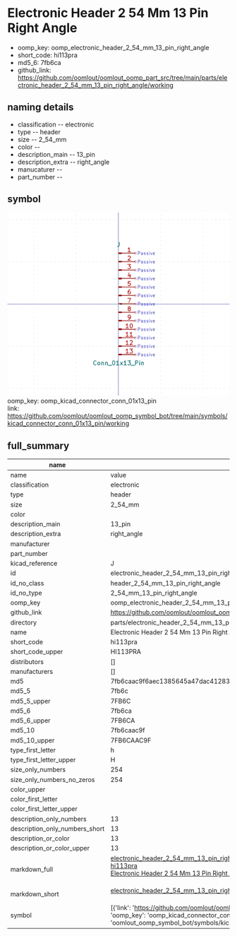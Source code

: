 # Electronic Header 2 54 Mm 13 Pin Right Angle

  
* oomp_key: oomp_electronic_header_2_54_mm_13_pin_right_angle 
* short_code: hi113pra
* md5_6: 7fb6ca  
* github_link: https://github.com/oomlout/oomlout_oomp_part_src/tree/main/parts/electronic_header_2_54_mm_13_pin_right_angle/working  
## naming details
* classification -- electronic
* type -- header
* size -- 2_54_mm
* color -- 
* description_main -- 13_pin
* description_extra -- right_angle
* manucaturer -- 
* part_number -- 



## symbol

![](symbol/0/working/working_600.png)  
oomp_key: oomp_kicad_connector_conn_01x13_pin  
link: https://github.com/oomlout/oomlout_oomp_symbol_bot/tree/main/symbols/kicad_connector_conn_01x13_pin/working  


## full_summary
| name | value | 
| --- | --- | 
| name | value | 
| classification | electronic | 
| type | header | 
| size | 2_54_mm | 
| color |  | 
| description_main | 13_pin | 
| description_extra | right_angle | 
| manufacturer |  | 
| part_number |  | 
| kicad_reference | J | 
| id | electronic_header_2_54_mm_13_pin_right_angle | 
| id_no_class | header_2_54_mm_13_pin_right_angle | 
| id_no_type | 2_54_mm_13_pin_right_angle | 
| oomp_key | oomp_electronic_header_2_54_mm_13_pin_right_angle | 
| github_link | https://github.com/oomlout/oomlout_oomp_part_src/tree/main/parts/electronic_header_2_54_mm_13_pin_right_angle/working | 
| directory | parts/electronic_header_2_54_mm_13_pin_right_angle | 
| name | Electronic Header 2 54 Mm 13 Pin Right Angle | 
| short_code | hi113pra | 
| short_code_upper | HI113PRA | 
| distributors | [] | 
| manufacturers | [] | 
| md5 | 7fb6caac9f6aec1385645a47dac41283 | 
| md5_5 | 7fb6c | 
| md5_5_upper | 7FB6C | 
| md5_6 | 7fb6ca | 
| md5_6_upper | 7FB6CA | 
| md5_10 | 7fb6caac9f | 
| md5_10_upper | 7FB6CAAC9F | 
| type_first_letter | h | 
| type_first_letter_upper | H | 
| size_only_numbers | 254 | 
| size_only_numbers_no_zeros | 254 | 
| color_upper |  | 
| color_first_letter |  | 
| color_first_letter_upper |  | 
| description_only_numbers | 13 | 
| description_only_numbers_short | 13 | 
| description_or_color | 13 | 
| description_or_color_upper | 13 | 
| markdown_full | [electronic_header_2_54_mm_13_pin_right_angle](https://github.com/oomlout/oomlout_oomp_part_src/tree/main/parts/electronic_header_2_54_mm_13_pin_right_angle/working)<br>[hi113pra](https://github.com/oomlout/oomlout_oomp_part_src/tree/main/parts/electronic_header_2_54_mm_13_pin_right_angle/working)<br>[Electronic Header 2 54 Mm 13 Pin Right Angle](https://github.com/oomlout/oomlout_oomp_part_src/tree/main/parts/electronic_header_2_54_mm_13_pin_right_angle/working)<br><br> | 
| markdown_short | [electronic_header_2_54_mm_13_pin_right_angle](https://github.com/oomlout/oomlout_oomp_part_src/tree/main/parts/electronic_header_2_54_mm_13_pin_right_angle/working)<br><br> | 
| symbol | [{'link': 'https://github.com/oomlout/oomlout_oomp_symbol_bot/tree/main/symbols/kicad_connector_conn_01x13_pin', 'oomp_key': 'oomp_kicad_connector_conn_01x13_pin', 'directory': 'oomlout_oomp_symbol_bot/symbols/kicad_connector_conn_01x13_pin//working/working.kicad_sym'}] | 
